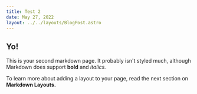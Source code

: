 ```yaml
---
title: Test 2
date: May 27, 2022
layout: ../../layouts/BlogPost.astro
---
```


## Yo!

This is your second markdown page. It probably isn't styled much, although
Markdown does support **bold** and _italics._

To learn more about adding a layout to your page, read the next section on **Markdown Layouts.**
